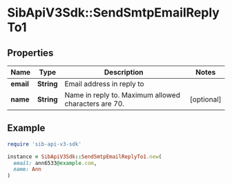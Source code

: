 # SibApiV3Sdk::SendSmtpEmailReplyTo1

## Properties

| Name | Type | Description | Notes |
| ---- | ---- | ----------- | ----- |
| **email** | **String** | Email address in reply to |  |
| **name** | **String** | Name in reply to. Maximum allowed characters are 70. | [optional] |

## Example

```ruby
require 'sib-api-v3-sdk'

instance = SibApiV3Sdk::SendSmtpEmailReplyTo1.new(
  email: ann6533@example.com,
  name: Ann
)
```

